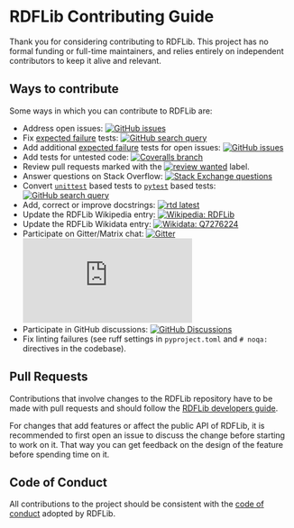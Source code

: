 # RDFLib Contributing Guide

Thank you for considering contributing to RDFLib. This project has no formal
funding or full-time maintainers, and relies entirely on independent
contributors to keep it alive and relevant.

## Ways to contribute

Some ways in which you can contribute to RDFLib are:

- Address open issues:
  [![GitHub issues](https://img.shields.io/github/issues/RDFLib/rdflib)](https://github.com/RDFLib/rdflib/issues)
- Fix
  [expected failure](https://docs.pytest.org/en/latest/how-to/skipping.html#xfail-mark-test-functions-as-expected-to-fail)
  tests: [![GitHub search query](https://img.shields.io/badge/GitHub-search-green)](https://github.com/search?q=xfail+repo%3ARDFLib%2Frdflib+path%3Atest%2F**.py&amp%3Btype=code&type=code)
- Add additional
  [expected failure](https://docs.pytest.org/en/latest/how-to/skipping.html#xfail-mark-test-functions-as-expected-to-fail)
  tests for open issues:
  [![GitHub issues](https://img.shields.io/github/issues/RDFLib/rdflib)](https://github.com/RDFLib/rdflib/issues)
- Add tests for untested code:
  [![Coveralls branch](https://img.shields.io/coveralls/RDFLib/rdflib/main.svg)](https://coveralls.io/r/RDFLib/rdflib?branch=main)
- Review pull requests marked with the
  [![review wanted](https://img.shields.io/badge/-review%20wanted-28ead2)](https://github.com/RDFLib/rdflib/labels/review%20wanted)
  label.
- Answer questions on Stack Overflow:
  [![Stack Exchange questions](https://img.shields.io/stackexchange/stackoverflow/t/rdflib)](https://stackoverflow.com/questions/tagged/rdflib)
- Convert
  [`unittest`](https://docs.python.org/3/library/unittest.html)
  based tests to
  [`pytest`](https://docs.pytest.org/en/latest/)
  based tests:
  [![GitHub search query](https://img.shields.io/badge/GitHub-search-green)](https://github.com/search?q=unittest+repo%3ARDFLib%2Frdflib+path%3Atest%2F**.py&type=code)
- Add, correct or improve docstrings:
  [![rtd latest](https://img.shields.io/badge/docs-latest-informational)](https://rdflib.readthedocs.io/en/latest/)
- Update the RDFLib Wikipedia entry:
  [![Wikipedia: RDFLib](https://img.shields.io/badge/Wikipedia-RDFLib-informational)](https://en.wikipedia.org/wiki/RDFLib)
- Update the RDFLib Wikidata entry:
  [![Wikidata: Q7276224](https://img.shields.io/badge/Wikidata-Q7276224-informational)](https://www.wikidata.org/wiki/Q7276224)
- Participate on Gitter/Matrix chat:
  [![Gitter](https://badges.gitter.im/RDFLib/rdflib.svg)](https://gitter.im/RDFLib/rdflib?utm_source=badge&utm_medium=badge&utm_campaign=pr-badge) [![Matrix](https://img.shields.io/matrix/rdflib:matrix.org?label=matrix.org%20chat)](https://matrix.to/#/#RDFLib_rdflib:gitter.im)
- Participate in GitHub discussions:
  [![GitHub Discussions](https://img.shields.io/github/discussions/RDFLib/rdflib)](https://github.com/RDFLib/rdflib/discussions)
- Fix linting failures (see ruff settings in `pyproject.toml` and `#
  noqa:` directives in the codebase).

## Pull Requests

Contributions that involve changes to the RDFLib repository have to be made with
pull requests and should follow the [RDFLib developers guide](./developers.md).

For changes that add features or affect the public API of RDFLib, it is
recommended to first open an issue to discuss the change before starting to work
on it. That way you can get feedback on the design of the feature before
spending time on it.

## Code of Conduct

All contributions to the project should be consistent with the
[code of conduct](./CODE_OF_CONDUCT.md) adopted by RDFLib.
